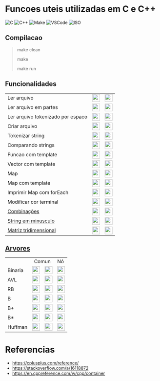 # Funcoes uteis utilizadas em C e C++

![C](https://img.shields.io/badge/Linguagem-C-green.svg)
![C++](https://img.shields.io/badge/Linguagem-C++-green.svg)
![Make](https://img.shields.io/badge/Compilacao-Make-orange)
![VSCode](https://img.shields.io/badge/IDE-VSCode-informational)
![ISO](https://img.shields.io/badge/ISO-Linux-blueviolet)

## Compilacao

> make clean
>
> make
>
> make run

## Funcionalidades

<html>
  <table>
    <tr>
      <td>
        Ler arquivo
      </td>
      <td> <!-- C -->
          <a href="https://github.com/danieldiv/repositorio-algoritimos/blob/main/src/util/arquivo.cpp#L13">
              <img align="center" height="25" src="https://cdn.jsdelivr.net/gh/devicons/devicon/icons/c/c-original.svg" />
          </a>
      </td>
      <td> <!-- C++ -->
          <a href="https://github.com/danieldiv/repositorio-algoritimos/blob/main/src/util/arquivo.cpp#L69">
              <img align="center" height="25" src="https://cdn.jsdelivr.net/gh/devicons/devicon/icons/cplusplus/cplusplus-original.svg" />
          </a>
      </td>
    </tr>
    <tr>
      <td>
        Ler arquivo em partes
      </td>
      <td> <!-- C -->
          <a href="https://github.com/danieldiv/repositorio-algoritimos/blob/main/src/util/arquivo.cpp#L131">
              <img align="center" height="25" src="https://cdn.jsdelivr.net/gh/devicons/devicon/icons/c/c-original.svg" />
          </a>
      </td>
      <td> <!-- nao possui em C++ -->
        <a href="#">
          <img align="center" height="25" src="https://cdn.jsdelivr.net/gh/devicons/devicon/icons/github/github-original.svg"/>
        </a>
      </td>
    </tr>
    <tr>
      <td>
        Ler arquivo tokenizado por espaco
      </td>
      <td> <!-- nao possui C -->
          <a href="#">
          <img align="center" height="25" src="https://cdn.jsdelivr.net/gh/devicons/devicon/icons/github/github-original.svg"/>
        </a>
      </td>
      <td> <!-- C++ -->
          <a href="https://github.com/danieldiv/repositorio-algoritimos/blob/main/src/util/arquivo.cpp#L89">
              <img align="center" height="25" src="https://cdn.jsdelivr.net/gh/devicons/devicon/icons/cplusplus/cplusplus-original.svg" />
          </a>
      </td>
    </tr>
    <tr>
      <td>
        Criar arquivo
      </td>
      <td> <!-- C -->
          <a href="https://github.com/danieldiv/repositorio-algoritimos/blob/main/src/util/arquivo.cpp#L40">
              <img align="center" height="25" src="https://cdn.jsdelivr.net/gh/devicons/devicon/icons/c/c-original.svg" />
          </a>
      </td>
      <td> <!-- C++ -->
          <a href="https://github.com/danieldiv/repositorio-algoritimos/blob/main/src/util/arquivo.cpp#L110">
              <img align="center" height="25" src="https://cdn.jsdelivr.net/gh/devicons/devicon/icons/cplusplus/cplusplus-original.svg" />
          </a>
      </td>
    </tr>
    <tr>
      <td>
        Tokenizar string
      </td>
      <td> <!-- C -->
          <a href="https://github.com/danieldiv/repositorio-algoritimos/blob/main/src/util/util.cpp#L13">
              <img align="center" height="25" src="https://cdn.jsdelivr.net/gh/devicons/devicon/icons/c/c-original.svg" />
          </a>
      </td>
      <td> <!-- C++ -->
          <a href="https://github.com/danieldiv/repositorio-algoritimos/blob/main/src/util/util.cpp#L33">
              <img align="center" height="25" src="https://cdn.jsdelivr.net/gh/devicons/devicon/icons/cplusplus/cplusplus-original.svg" />
          </a>
      </td>
    </tr>
    <tr>
     <td>
      Comparando strings
    </td>
    <td> <!-- C -->
        <a href="https://github.com/danieldiv/repositorio-algoritimos/blob/main/src/util/util.cpp#L62">
            <img align="center" height="25" src="https://cdn.jsdelivr.net/gh/devicons/devicon/icons/c/c-original.svg" />
        </a>
    </td>
    <td> <!-- C++ -->
        <a href="https://github.com/danieldiv/repositorio-algoritimos/blob/main/src/util/util.cpp#L62">
            <img align="center" height="25" src="https://cdn.jsdelivr.net/gh/devicons/devicon/icons/cplusplus/cplusplus-original.svg" />
        </a>
    </td>
    </tr>
    <tr>
      <td>
        Funcao com template
      </td>
      <td> <!-- nao possui em C -->
        <a href="#">
          <img align="center" height="25" src="https://cdn.jsdelivr.net/gh/devicons/devicon/icons/github/github-original.svg"/>
        </a>
      </td>
      <td> <!-- C++ -->
          <a href="https://github.com/danieldiv/repositorio-algoritimos/blob/main/src/tests/test_template.cpp#L12">
              <img align="center" height="25" src="https://cdn.jsdelivr.net/gh/devicons/devicon/icons/cplusplus/cplusplus-original.svg" />
          </a>
      </td>
    </tr>
    <tr>
      <td>
        Vector com template
      </td>
      <td> <!-- nao possui em C -->
        <a href="#"><img align="center" height="25" src="https://cdn.jsdelivr.net/gh/devicons/devicon/icons/github/github-original.svg"/></a>
      </td>
      <td> <!-- C++ -->
          <a href="https://github.com/danieldiv/repositorio-algoritimos/blob/main/src/tests/test_template.cpp#L25">
              <img align="center" height="25" src="https://cdn.jsdelivr.net/gh/devicons/devicon/icons/cplusplus/cplusplus-original.svg" />
          </a>
      </td>
    </tr>
    <tr>
      <td>
        Map
      </td>
      <td> <!-- nao possui em C -->
          <a href="#"><img align="center" height="25" src="https://cdn.jsdelivr.net/gh/devicons/devicon/icons/github/github-original.svg"/></a>
      </td>
      <td> <!-- C++ -->
          <a href="https://github.com/danieldiv/repositorio-algoritimos/blob/main/src/util/util.cpp#L48">
              <img align="center" height="25" src="https://cdn.jsdelivr.net/gh/devicons/devicon/icons/cplusplus/cplusplus-original.svg" />
          </a>
      </td>
    </tr>
    <tr>
      <td>
        Map com template
      </td>
      <td> <!-- nao possui em C -->
          <a href="#"><img align="center" height="25" src="https://cdn.jsdelivr.net/gh/devicons/devicon/icons/github/github-original.svg"/></a>
      </td>
      <td> <!-- C++ -->
          <a href="https://github.com/danieldiv/repositorio-algoritimos/blob/main/include/class_template.h#L51">
              <img align="center" height="25" src="https://cdn.jsdelivr.net/gh/devicons/devicon/icons/cplusplus/cplusplus-original.svg" />
          </a>
      </td>
    </tr>
    <tr>
      <td>
        Imprimir Map com forEach
      </td>
      <td> <!-- nao possui em C -->
          <a href="#"><img align="center" height="25" src="https://cdn.jsdelivr.net/gh/devicons/devicon/icons/github/github-original.svg"/></a>
      </td>
      <td> <!-- C++ -->
          <a href="https://github.com/danieldiv/repositorio-algoritimos/blob/main/include/class_template.h#L72">
              <img align="center" height="25" src="https://cdn.jsdelivr.net/gh/devicons/devicon/icons/cplusplus/cplusplus-original.svg" />
          </a>
      </td>
    </tr>
    <tr>
      <td>
        Modificar cor terminal
      </td>
      <td> <!-- C -->
          <a href="https://github.com/danieldiv/repositorio-algoritimos/blob/main/src/util/util.cpp#L85">
              <img align="center" height="25" src="https://cdn.jsdelivr.net/gh/devicons/devicon/icons/c/c-original.svg" />
          </a>
      </td>
      <td> <!-- nao possui em C++ -->
          <a href="#"><img align="center" height="25" src="https://cdn.jsdelivr.net/gh/devicons/devicon/icons/github/github-original.svg"/></a>
      </td>
    </tr>
    <tr>
      <td>
        <a href="https://stackoverflow.com/a/16118872">
          Combinações
        </a>
      </td>
      <td> <!-- C -->
          <a href="https://github.com/danieldiv/repositorio-algoritimos/blob/main/src/util/util.cpp#L91">
              <img align="center" height="25" src="https://cdn.jsdelivr.net/gh/devicons/devicon/icons/c/c-original.svg" />
          </a>
      </td>
      <td> <!-- C++ -->
          <a href="https://github.com/danieldiv/repositorio-algoritimos/blob/main/src/util/util.cpp#L113">
             <img align="center" height="25" src="https://cdn.jsdelivr.net/gh/devicons/devicon/icons/cplusplus/cplusplus-original.svg" />
          </a>
      </td>
    </tr>
    <tr>
      <td>
        <a href="https://github.com/danieldiv/repositorio-algoritimos/blob/main/include/util.h#L12">
          String em minusculo
        </a>
      </td>
      <td> <!-- nao possui em C -->
          <a href="#"><img align="center" height="25" src="https://cdn.jsdelivr.net/gh/devicons/devicon/icons/github/github-original.svg"/></a>
      </td>
      <td> <!-- C++ -->
          <a href="https://github.com/danieldiv/repositorio-algoritimos/blob/main/src/util/util.cpp#L135">
              <img align="center" height="25" src="https://cdn.jsdelivr.net/gh/devicons/devicon/icons/cplusplus/cplusplus-original.svg" />
          </a>
      </td>
    </tr>
    <tr>
      <td>
        <a href="https://github.com/danieldiv/repositorio-c-e-cplusplus/blob/main/images/matriz.png">
          Matriz tridimensional
        </a>
      </td>
      <td> <!-- C -->
          <a href="https://github.com/danieldiv/repositorio-algoritimos/blob/main/src/util/util.cpp#L144">
             <img align="center" height="25" src="https://cdn.jsdelivr.net/gh/devicons/devicon/icons/c/c-original.svg" />
          </a>
      </td>
      <td> <!-- nao possui em C++ -->
          <a href="#"><img align="center" height="25" src="https://cdn.jsdelivr.net/gh/devicons/devicon/icons/github/github-original.svg"/></a>
      </td>
    </tr>
  </table>
</html>

## [Arvores](https://github.com/danieldiv/repositorio-c-e-cplusplus/tree/main/src/tree)

<html>
  <table>
    <tr>
      <td></td>
      <td colspan="2" align="center">Comun</td>
      <td>Nó</td>
    </tr>
    <tr>
      <td>
        Binaria
      </td>
      <td> <!-- C -->
          <a href="https://github.com/danieldiv/repositorio-algoritimos/blob/main/src/tree/binary_tree_1.cpp">
              <img align="center" height="25" src="https://cdn.jsdelivr.net/gh/devicons/devicon/icons/c/c-original.svg" />
          </a>
      </td>
      <td> <!-- C++ -->
        <a href="https://github.com/danieldiv/repositorio-algoritimos/blob/main/src/tree/binary_tree_2.cpp">
          <img align="center" height="25" src="https://cdn.jsdelivr.net/gh/devicons/devicon/icons/cplusplus/cplusplus-original.svg"/>
        </a>
      </td>
      <td> <!-- C++ com no -->
        <a href="https://github.com/danieldiv/repositorio-algoritimos/blob/main/src/tree/binary_tree_3.cpp">
          <img align="center" height="25" src="https://cdn.jsdelivr.net/gh/devicons/devicon/icons/cplusplus/cplusplus-original.svg"/>
        </a>
      </td>
    </tr>
    <tr>
    <tr>
      <td>
        AVL
      </td>
      <td> <!-- C -->
          <a href="https://github.com/danieldiv/repositorio-algoritimos/blob/main/src/tree/avl_tree_1.cpp">
              <img align="center" height="25" src="https://cdn.jsdelivr.net/gh/devicons/devicon/icons/c/c-original.svg" />
          </a>
      </td>
      <td> <!-- nao possui em C++ -->
        <a href="#">
          <img align="center" height="25" src="https://cdn.jsdelivr.net/gh/devicons/devicon/icons/github/github-original.svg"/>
        </a>
      </td>
      <td> <!-- C++ com no -->
        <a href="https://github.com/danieldiv/repositorio-algoritimos/blob/main/src/tree/avl_tree_2.cpp">
          <img align="center" height="25" src="https://cdn.jsdelivr.net/gh/devicons/devicon/icons/cplusplus/cplusplus-original.svg"/>
        </a>
      </td>
    </tr>
    <tr>
      <td>
        RB
      </td>
      <td> <!-- C -->
          <a href="https://github.com/danieldiv/repositorio-algoritimos/blob/main/src/tree/rb_tree_1.cpp">
              <img align="center" height="25" src="https://cdn.jsdelivr.net/gh/devicons/devicon/icons/c/c-original.svg" />
          </a>
      </td>
      <td> <!-- C++ -->
        <a href="https://github.com/danieldiv/repositorio-algoritimos/blob/main/src/tree/rb_tree_2.cpp">
          <img align="center" height="25" src="https://cdn.jsdelivr.net/gh/devicons/devicon/icons/cplusplus/cplusplus-original.svg"/>
        </a>
      </td>
      <td> <!-- no -->
          <a href="#">
              <img align="center" height="25" src="https://cdn.jsdelivr.net/gh/devicons/devicon/icons/github/github-original.svg" />
          </a>
      </td>
    </tr>
    <tr>
      <td>
        B
      </td>
      <td> <!-- C -->
          <a href="#">
              <img align="center" height="25" src="https://cdn.jsdelivr.net/gh/devicons/devicon/icons/github/github-original.svg" />
          </a>
      </td>
      <td> <!-- nao possui em C++ -->
        <a href="#">
          <img align="center" height="25" src="https://cdn.jsdelivr.net/gh/devicons/devicon/icons/github/github-original.svg"/>
        </a>
      </td>
      <td> <!-- no -->
          <a href="#">
              <img align="center" height="25" src="https://cdn.jsdelivr.net/gh/devicons/devicon/icons/github/github-original.svg" />
          </a>
      </td>
    </tr>
    <tr>
      <td>
        B+
      </td>
      <td> <!-- C -->
          <a href="#">
              <img align="center" height="25" src="https://cdn.jsdelivr.net/gh/devicons/devicon/icons/github/github-original.svg" />
          </a>
      </td>
      <td> <!-- nao possui em C++ -->
        <a href="#">
          <img align="center" height="25" src="https://cdn.jsdelivr.net/gh/devicons/devicon/icons/github/github-original.svg"/>
        </a>
      </td>
      <td> <!-- no -->
          <a href="#">
              <img align="center" height="25" src="https://cdn.jsdelivr.net/gh/devicons/devicon/icons/github/github-original.svg" />
          </a>
      </td>
    </tr>
    <tr>
      <td>
        B*
      </td>
      <td> <!-- C -->
          <a href="#">
              <img align="center" height="25" src="https://cdn.jsdelivr.net/gh/devicons/devicon/icons/github/github-original.svg" />
          </a>
      </td>
      <td> <!-- nao possui em C++ -->
        <a href="#">
          <img align="center" height="25" src="https://cdn.jsdelivr.net/gh/devicons/devicon/icons/github/github-original.svg"/>
        </a>
      </td>
      <td> <!-- no -->
          <a href="#">
              <img align="center" height="25" src="https://cdn.jsdelivr.net/gh/devicons/devicon/icons/github/github-original.svg" />
          </a>
      </td>
    </tr>
    <tr>
      <td>
        Huffman
      </td>
      <td> <!-- C -->
          <a href="#">
              <img align="center" height="25" src="https://cdn.jsdelivr.net/gh/devicons/devicon/icons/github/github-original.svg" />
          </a>
      </td>
      <td> <!-- C++ -->
          <a href="#">
              <img align="center" height="25" src="https://cdn.jsdelivr.net/gh/devicons/devicon/icons/github/github-original.svg" />
          </a>
      </td>
      <td> <!-- no -->
        <a href="https://github.com/danieldiv/repositorio-algoritimos/blob/main/src/tree/huffman_tree.cpp">
          <img align="center" height="25" src="https://cdn.jsdelivr.net/gh/devicons/devicon/icons/cplusplus/cplusplus-original.svg"/>
        </a>
      </td>
    </tr>
  </table>
</html>

# Referencias

- https://cplusplus.com/reference/
- https://stackoverflow.com/a/16118872
- https://en.cppreference.com/w/cpp/container
